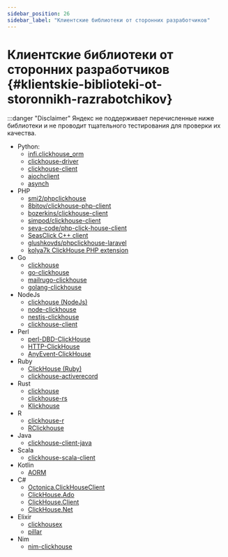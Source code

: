 ```yaml
---
sidebar_position: 26
sidebar_label: "Клиентские библиотеки от сторонних разработчиков"
---
```


# Клиентские библиотеки от сторонних разработчиков {#klientskie-biblioteki-ot-storonnikh-razrabotchikov}

:::danger "Disclaimer"
    Яндекс не поддерживает перечисленные ниже библиотеки и не проводит тщательного тестирования для проверки их качества.

-   Python:
    -   [infi.clickhouse_orm](https://github.com/Infinidat/infi.clickhouse_orm)
    -   [clickhouse-driver](https://github.com/mymarilyn/clickhouse-driver)
    -   [clickhouse-client](https://github.com/yurial/clickhouse-client)
    -   [aiochclient](https://github.com/maximdanilchenko/aiochclient)
    -   [asynch](https://github.com/long2ice/asynch)
-   PHP
    -   [smi2/phpclickhouse](https://packagist.org/packages/smi2/phpClickHouse)
    -   [8bitov/clickhouse-php-client](https://packagist.org/packages/8bitov/clickhouse-php-client)
    -   [bozerkins/clickhouse-client](https://packagist.org/packages/bozerkins/clickhouse-client)
    -   [simpod/clickhouse-client](https://packagist.org/packages/simpod/clickhouse-client)
    -   [seva-code/php-click-house-client](https://packagist.org/packages/seva-code/php-click-house-client)
    -   [SeasClick C++ client](https://github.com/SeasX/SeasClick)
    -   [glushkovds/phpclickhouse-laravel](https://packagist.org/packages/glushkovds/phpclickhouse-laravel)
    -   [kolya7k ClickHouse PHP extension](https://github.com//kolya7k/clickhouse-php)
-   Go
    -   [clickhouse](https://github.com/kshvakov/clickhouse/)
    -   [go-clickhouse](https://github.com/roistat/go-clickhouse)
    -   [mailrugo-clickhouse](https://github.com/mailru/go-clickhouse)
    -   [golang-clickhouse](https://github.com/leprosus/golang-clickhouse)
-   NodeJs
    -   [clickhouse (NodeJs)](https://github.com/TimonKK/clickhouse)
    -   [node-clickhouse](https://github.com/apla/node-clickhouse)
    -   [nestjs-clickhouse](https://github.com/depyronick/nestjs-clickhouse)
    -   [clickhouse-client](https://github.com/depyronick/clickhouse-client)
-   Perl
    -   [perl-DBD-ClickHouse](https://github.com/elcamlost/perl-DBD-ClickHouse)
    -   [HTTP-ClickHouse](https://metacpan.org/release/HTTP-ClickHouse)
    -   [AnyEvent-ClickHouse](https://metacpan.org/release/AnyEvent-ClickHouse)
-   Ruby
    -   [ClickHouse (Ruby)](https://github.com/shlima/click_house)
    -   [clickhouse-activerecord](https://github.com/PNixx/clickhouse-activerecord)
-   Rust
    -   [clickhouse](https://github.com/loyd/clickhouse.rs)
    -   [clickhouse-rs](https://github.com/suharev7/clickhouse-rs)
    -   [Klickhouse](https://github.com/Protryon/klickhouse)
-   R
    -   [clickhouse-r](https://github.com/hannesmuehleisen/clickhouse-r)
    -   [RClickhouse](https://github.com/IMSMWU/RClickhouse)
-   Java
    -   [clickhouse-client-java](https://github.com/VirtusAI/clickhouse-client-java)
-   Scala
    -   [clickhouse-scala-client](https://github.com/crobox/clickhouse-scala-client)
-   Kotlin
    -   [AORM](https://github.com/TanVD/AORM)
-   C#
    -   [Octonica.ClickHouseClient](https://github.com/Octonica/ClickHouseClient)
    -   [ClickHouse.Ado](https://github.com/killwort/ClickHouse-Net)
    -   [ClickHouse.Client](https://github.com/DarkWanderer/ClickHouse.Client)
    -   [ClickHouse.Net](https://github.com/ilyabreev/ClickHouse.Net)
-   Elixir
    -   [clickhousex](https://github.com/appodeal/clickhousex/)
    -   [pillar](https://github.com/sofakingworld/pillar)
-   Nim
    -   [nim-clickhouse](https://github.com/leonardoce/nim-clickhouse)

